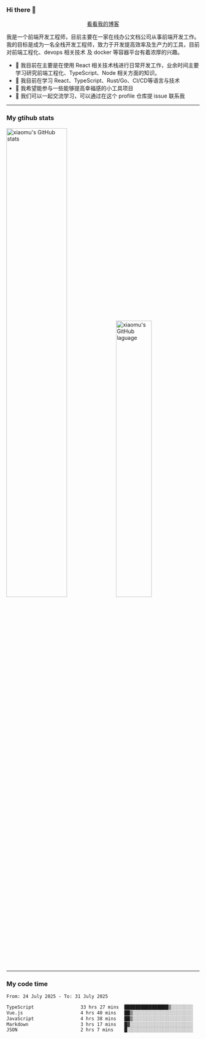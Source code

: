 ### Hi there 👋

<p align="center">
  <a href="https://blog.realjacket.fun">看看我的博客</a>
</p>

我是一个前端开发工程师，目前主要在一家在线办公文档公司从事前端开发工作。我的目标是成为一名全栈开发工程师，致力于开发提高效率及生产力的工具，目前对前端工程化、devops 相关技术 及 docker 等容器平台有着浓厚的兴趣。

- 🔭 我目前在主要是在使用 React 相关技术栈进行日常开发工作，业余时间主要学习研究前端工程化、TypeScript、Node 相关方面的知识。
- 🌱 我目前在学习 React、TypeScript、Rust/Go、CI/CD等语言与技术
- 👯 我希望能参与一些能够提高幸福感的小工具项目
- 💬 我们可以一起交流学习，可以通过在这个 profile 仓库提 issue 联系我

***

### My gtihub stats

<a><img src="https://github-readme-stats-git-masterrstaa-rickstaa.vercel.app/api?username=real-jacket&&show_icons=true" title="xiaomu's GitHub stats" alt="xiaomu's GitHub stats" style="width:56%;"/></a>
<a><img src="https://github-readme-stats-git-masterrstaa-rickstaa.vercel.app/api/top-langs/?username=real-jacket&layout=compact" title="xiaomu's GitHub laguage" alt="xiaomu's GitHub laguage" style="width:43%;"/><a/>

***

### My code time

<!--START_SECTION:waka-->

```txt
From: 24 July 2025 - To: 31 July 2025

TypeScript                 33 hrs 27 mins  ████████████████▒░░░░░░░░   65.93 %
Vue.js                     4 hrs 40 mins   ██▒░░░░░░░░░░░░░░░░░░░░░░   09.22 %
JavaScript                 4 hrs 38 mins   ██▒░░░░░░░░░░░░░░░░░░░░░░   09.15 %
Markdown                   3 hrs 17 mins   █▓░░░░░░░░░░░░░░░░░░░░░░░   06.50 %
JSON                       2 hrs 7 mins    █░░░░░░░░░░░░░░░░░░░░░░░░   04.18 %
```

<!--END_SECTION:waka-->
